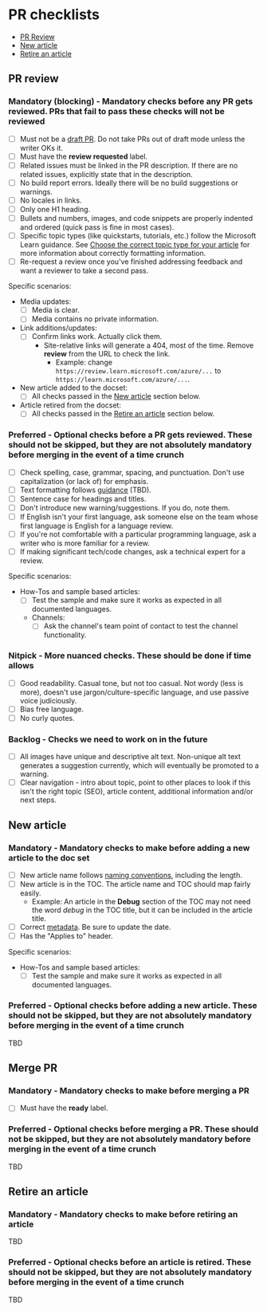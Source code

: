 # PR checklists

- [PR Review](#pr-review)
- [New article](#new-article)
- [Retire an article](#retire-an-article)

## PR review

### Mandatory (blocking) - Mandatory checks before any PR gets reviewed. PRs that fail to pass these checks will not be reviewed

- [ ] Must not be a [draft PR](https://docs.github.com/en/github/collaborating-with-issues-and-pull-requests/about-pull-requests#draft-pull-requests). Do not take PRs out of draft mode unless the writer OKs it.
- [ ] Must have the **review requested** label. <!---One issue with our tagging is we have status: in review: review requested and status: in review: changes requested. However, each PR already indicates if there are changes requested. We should decide what the best practice is for this. Consider removing the label, or creating a new one.-->
- [ ] Related issues must be linked in the PR description. If there are no related issues, explicitly state that in the description.
- [ ] No build report errors. Ideally there will be no build suggestions or warnings.
- [ ] No locales in links.
- [ ] Only one H1 heading.
- [ ] Bullets and numbers, images, and code snippets are properly indented and ordered (quick pass is fine in most cases).
- [ ] Specific topic types (like quickstarts, tutorials, etc.) follow the Microsoft Learn guidance. See [Choose the correct topic type for your article](https://review.learn.microsoft.com/help/contribute/content-type-comparison) for more information about correctly formatting information.
- [ ] Re-request a review once you've finished addressing feedback and want a reviewer to take a second pass.

Specific scenarios:

- Media updates:
  - [ ] Media is clear.
  - [ ] Media contains no private information.
- Link additions/updates:
  - [ ] Confirm links work. Actually click them.
    - Site-relative links will generate a 404, most of the time. Remove **review** from the URL to check the link.
      - Example: change `https://review.learn.microsoft.com/azure/...` to `https://learn.microsoft.com/azure/...`.
- New article added to the docset:
  - [ ] All checks passed in the [New article](#new-article) section below.
- Article retired from the docset:
  - [ ] All checks passed in the [Retire an article](#retire-an-article) section below.

### Preferred - Optional checks before a PR gets reviewed. These should not be skipped, but they are not absolutely mandatory before merging in the event of a time crunch

- [ ] Check spelling, case, grammar, spacing, and punctuation. Don't use capitalization (or lack of) for emphasis.<!--add specific links here-->
- [ ] Text formatting follows [guidance](formatting-text.md) (TBD).
- [ ] Sentence case for headings and titles.<!--add specific links here-->
- [ ] Don't introduce new warning/suggestions. If you do, note them.
- [ ] If English isn't your first language, ask someone else on the team whose first language is English for a language review.
- [ ] If you're not comfortable with a particular programming language, ask a writer who is more familiar for a review.
- [ ] If making significant tech/code changes, ask a technical expert for a review.

Specific scenarios:

- How-Tos and sample based articles:
  - [ ] Test the sample and make sure it works as expected in all documented languages.
  - Channels:
    - [ ] Ask the channel's team point of contact to test the channel functionality.

### Nitpick - More nuanced checks. These should be done if time allows

- [ ] Good readability. Casual tone, but not too casual. Not wordy (less is more), doesn't use jargon/culture-specific language, and use passive voice judiciously.
- [ ] Bias free language.
- [ ] No curly quotes.

### Backlog - Checks we need to work on in the future

- [ ] All images have unique and descriptive alt text. Non-unique alt text generates a suggestion currently, which will eventually be promoted to a warning.
- [ ] Clear navigation - intro about topic, point to other places to look if this isn't the right topic (SEO), article content, additional information and/or next steps.

## New article

### Mandatory - Mandatory checks to make before adding a new article to the doc set

- [ ] New article name follows [naming conventions](file-names-and-locations.md), including the length.
- [ ] New article is in the TOC. The article name and TOC should map fairly easily.
  - Example: An article in the **Debug** section of the TOC may not need the word *debug* in the TOC title, but it can be included in the article title.  
- [ ] Correct [metadata](article-metadata.md). Be sure to update the date.
- [ ] Has the "Applies to" header.

Specific scenarios:

- How-Tos and sample based articles:
  - [ ] Test the sample and make sure it works as expected in all documented languages.

### Preferred - Optional checks before adding a new article. These should not be skipped, but they are not absolutely mandatory before merging in the event of a time crunch

TBD

## Merge PR

### Mandatory - Mandatory checks to make before merging a PR

- [ ] Must have the **ready** label.

### Preferred - Optional checks before merging a PR. These should not be skipped, but they are not absolutely mandatory before merging in the event of a time crunch

TBD

## Retire an article

### Mandatory - Mandatory checks to make before retiring an article

TBD

### Preferred - Optional checks before an article is retired. These should not be skipped, but they are not absolutely mandatory before merging in the event of a time crunch

TBD
